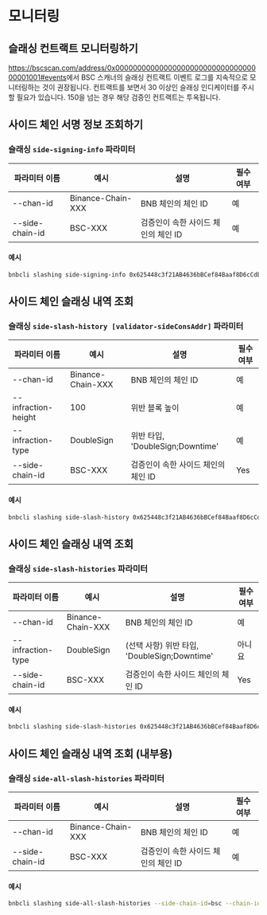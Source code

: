 # 모니터링

## 슬래싱 컨트랙트 모니터링하기

<https://bscscan.com/address/0x0000000000000000000000000000000000001001#events>에서 BSC 스캐너의 슬래싱 컨트랙트 이벤트 로그를 지속적으로 모니터링하는 것이 권장됩니다. 
컨트랙트를 보면서 30 이상인 슬래싱 인디케이터를 주시할 필요가 있습니다. 150을 넘는 경우 해당 검증인 컨트랙트는 투옥됩니다.

## 사이드 체인 서명 정보 조회하기

### 슬래싱 `side-signing-info` 파라미터

| **파라미터 이름** | **예시**       | **설명**                                         | **필수 여부** |
| ------------------ | ----------------- | ---------------------------------------------------- | ------------ |
| --chan-id          | Binance-Chain-XXX | BNB 체인의 체인 ID                       | 예          |
| --side-chain-id    | BSC-XXX           | 검증인이 속한 사이드 체인의 체인 ID | 예          |

#### 예시

```bash
bnbcli slashing side-signing-info 0x625448c3f21AB4636bBCef84Baaf8D6cCdE13c3F --side-chain-id=bsc --chain-id=test-chain-8d7sJz --home ~/home_cli
```
##  사이드 체인 슬래싱 내역 조회

### 슬래싱 `side-slash-history [validator-sideConsAddr]` 파라미터

| **파라미터 이름**  | **예시**       | **설명**                                         | **필수 여부** |
| ------------------- | ----------------- | ---------------------------------------------------- | ------------ |
| --chan-id           | Binance-Chain-XXX | BNB 체인의 체인 ID                       | 예          |
| --infraction-height | 100               | 위반 블록 높이                                  | 예          |
| --infraction-type   | DoubleSign        | 위반 타입, 'DoubleSign;Downtime'               | 예          |
| --side-chain-id     | BSC-XXX           | 검증인이 속한 사이드 체인의 체인 ID  | Yes          |

#### 예시

```bash
bnbcli slashing side-slash-history 0x625448c3f21AB4636bBCef84Baaf8D6cCdE13c3F --infraction-height 100 --infraction-type DoubleSign --side-chain-id=bsc --chain-id=test-chain-8d7sJz --home ~/home_cli
```

## 사이드 체인 슬래싱 내역 조회

### 슬래싱 `side-slash-histories` 파라미터

| **파라미터 이름** | **예시**       | **설명**                                         | **필수 여부** |
| ------------------ | ----------------- | ---------------------------------------------------- | ------------ |
| --chan-id          | Binance-Chain-XXX | BNB 체인의 체인 ID                        | 예          |
| --infraction-type  | DoubleSign        | (선택 사항) 위반 타입, 'DoubleSign;Downtime'               | 아니요       |
| --side-chain-id    | BSC-XXX           | 검증인이 속한 사이드 체인의 체인 ID  | Yes          |

#### 예시

```bash
bnbcli slashing side-slash-histories 0x625448c3f21AB4636bBCef84Baaf8D6cCdE13c3F --infraction-type DoubleSign --side-chain-id=bsc --chain-id=test-chain-8d7sJz --home ~/home_cli
```

## 사이드 체인 슬래싱 내역 조회 (내부용)

### 슬래싱 `side-all-slash-histories` 파라미터

| **파라미터 이름** | **예시**       | **설명**                                         | **필수 여부** |
| ------------------ | ----------------- | ---------------------------------------------------- | ------------ |
| --chan-id          | Binance-Chain-XXX | BNB 체인의 체인 ID                       | 예          |
| --side-chain-id    | BSC-XXX           | 검증인이 속한 사이드 체인의 체인 ID  | 예          |

#### 예시

```bash
bnbcli slashing side-all-slash-histories --side-chain-id=bsc --chain-id=test-chain-8d7sJz --home ~/home_cli
```
